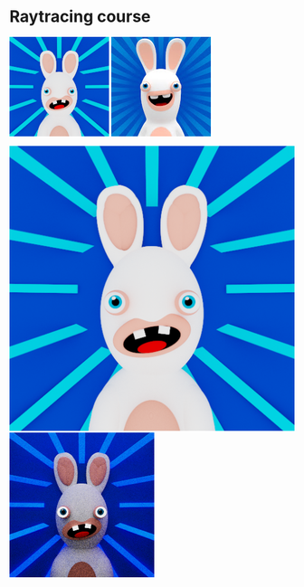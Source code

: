 # Raytracing course
![Rabbid](rabbid176.png "The Rabbid 176x176")
![RabbidOriginal](rabbid_original.jpg "The Rabbid Original 176x176")

![Rabbid](rabbid512.png "The Rabbid 512x512")
![Rabbid](rabbid256.png "The Rabbid with lights 256x256")